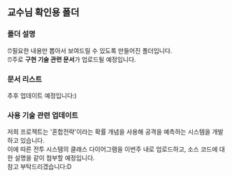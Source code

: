 ## 교수님 확인용 폴더
### 폴더 설명
⏰필요한 내용만 뽑아서 보여드릴 수 있도록 만들어진 폴더입니다. </br>
⏰주로 **구현 기술 관련 문서**가 업로드될 예정입니다. <br/>


### 문서 리스트
추후 업데이트 예정입니다:) </br>

### 사용 기술 관련 업데이트
저희 프로젝트는 '혼합전략'이라는 확률 개념을 사용해 공격을 예측하는 시스템을 개발하고 있습니다. </br>
이에 따른 전투 시스템의 클래스 다이어그램을 이번주 내로 업로드하고, 소스 코드에 대한 설명을 같이 첨부할 예정입니다. </br>
참고 부탁드리겠습니다:D

